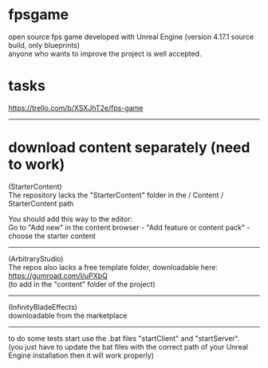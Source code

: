 # fpsgame
open source fps game developed with Unreal Engine (version 4.17.1 source build, only blueprints) <br />
anyone who wants to improve the project is well accepted. <br />

# tasks
https://trello.com/b/XSXJhT2e/fps-game

------
# download content separately (need to work)
(StarterContent) <br />
The repository lacks the "StarterContent" folder in the / Content / StarterContent path

You should add this way to the editor: <br />
Go to "Add new" in the content browser - "Add feature or content pack" - choose the starter content

------

(ArbitraryStudio) <br />
The repos also lacks a free template folder, downloadable here:<br />
https://gumroad.com/l/uPXbQ <br />
(to add in the "content" folder of the project)

------

(InfinityBladeEffects) <br />
downloadable from the marketplace

------

to do some tests start use the .bat files "startClient" and "startServer". <br />
(you just have to update the bat files with the correct path of your Unreal Engine installation then it will work properly)